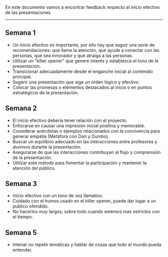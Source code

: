 En este documento vamos a encontrar feedback respecto al inicio efectivo de las presentaciones
****
## Semana 1
+ Un inicio efectivo es importante, por ello hay que seguir una serie de recomendaciones: que llame la atención, que ayude a conectar con las personas, que sea innovador y que atraiga a las personas.
+  Utilizar un "killer opener" que genere interés y establezca el tono de la presentación.
+  Transicionar adecuadamente desde el enganche inicial al contenido principal.
+  Sugerir una presentación que siga un orden lógico y efectivo.
+  Colocar las promesas o elementos destacados al inicio o en puntos estratégicos de la presentación.

## Semana 2
+ El inicio efectivo debería tener relación con el proyecto.
+ Enfocarse en causar una impresión inicial positiva y memorable.
+ Considerar anécdotas o ejemplos relacionados con la convivencia para generar empatía (Metáfora con Dori y Dumbo).
+ Buscar un equilibrio adecuado en las interacciones entre profesores y alumnos durante la presentación.
+ Asegurarse de que las interacciones contribuyan al flujo y comprensión de la presentación.
+ Utilizar este método para fomentar la participación y mantener la atención del público.


## Semana 3
+ Inicio efectivo con un tono de voz llamativo.
+ Cuidado con el humos usado en el killer opener, puede dar lugar a un publico ofendido.
+ No hacerlos muy largos, sobre todo cuando estemos mas estrictos con el tiempo.

## Semana 5
+ Intenar no repetir temáticas y hablar de cosas que todo el mundo pueda entender.